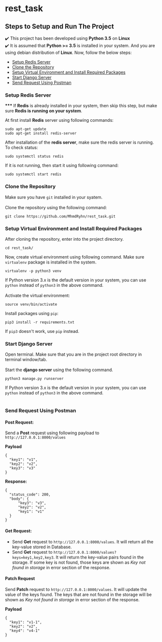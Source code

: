 # rest_task



## Steps to Setup and Run The Project
:heavy_check_mark: This project has been developed using **Python 3.5** on **Linux** <br>
:heavy_check_mark: It is assumed that **Python >= 3.5** is installed in your system. And you are using debian distribution of **Linux**. Now, follow the below steps:
- [Setup Redis Server](#setup-redis-server)
- [Clone the Repository](#clone-the-repository)
- [Setup Virtual Environment and Install Required Packages](#setup-virtual-environment-and-install-required-packages)
- [Start Django Server](#start-django-server)
- [Send Request Using Postman](#send-request-using-postman)



### Setup Redis Server
**\*\*\*** If **Redis** is already installed in your system, then skip this step, but make sure **Redis is running on your system**.

At first install **Redis** server using following commands:
```
sudo apt-get update
sudo apt-get install redis-server
```
After installation of the **redis server**, make sure the redis server is running. To check status:
```
sudo systemctl status redis
```
If it is not running, then start it using following command:
```
sudo systemctl start redis
```


### Clone the Repository
Make sure you have `git` installed in your syatem. <br><br>
Clone the repository using the following command:
```
git clone https://github.com/MhmdRyhn/rest_task.git
```


### Setup Virtual Environment and Install Required Packages
After cloning the repository, enter into the project directory.
```
cd rest_task/
```
Now, create virtual environment using following command. Make sure `virtualenv` package is installed in the system.
```
virtualenv -p python3 venv
```
If Python version 3.x is the default version in your system, you can use `python` instead of `python3` in the above command. <br><br>
Activate the virtual environment:
```
source venv/bin/activate
```
Install packages using `pip`:
```
pip3 install -r requirements.txt
```
If `pip3` doesn't work, use `pip` instead.



### Start Django Server
Open terminal. Make sure that you are in the project root directory in terminal window/tab. <br><br>
Start the **django server** using the following command.
```
python3 manage.py runserver
```
If Python version 3.x is the default version in your system, you can use `python` instead of `python3` in the above command. <br><br>


### Send Request Using Postman
#### Post Request:
Send a **Post** request using following payload to `http://127.0.0.1:8000/values`

**Payload**
```
{
  "key1": "v1",
  "key2": "v2",
  "key3": "v3"
}
```

**Response:**
```
{
  "status_code": 200,
  "body": {
      "key3": "v3",
      "key2": "v2",
      "key1": "v1"
  }
}
```

#### Get Request:
- Send **Get** request to `http://127.0.0.1:8000/values`. It will return all the key-value stored in Database.
- Send **Get** request to `http://127.0.0.1:8000/values?keys=key1,key2,key3`. It will return the key-value pairs found in the storage. If some key is not found, those keys are shown as *Key not found in storage* in error section of the response.


#### Patch Request
Send **Patch** request to `http://127.0.0.1:8000/values`. It will update the value of the keys found. The keys that are not found in the storage will be shown as *Key not found in storage* in error section of the response.

**Payload**
```
{
  "key1": "v1-1",
  "key2": "v2",
  "key4": "v4-1"
}
```




